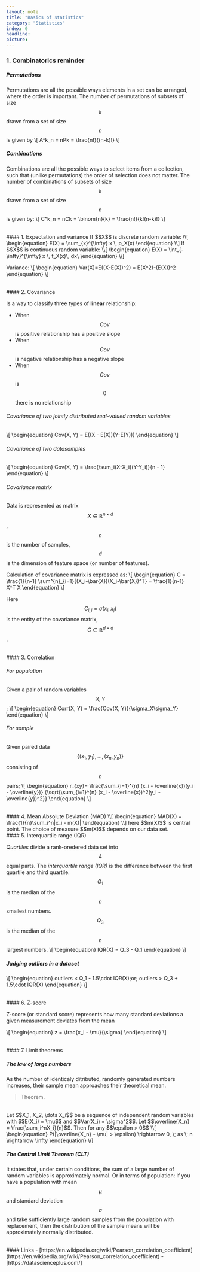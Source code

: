 ```yaml
---
layout: note
title: "Basics of statistics"
category: "Statistics"
index: 0
headline:
picture:
---
```

### 1. Combinatorics reminder

##### Permutations
Permutations are all the possible ways elements in a set can be arranged, where the order
is important.
The number of permutations of subsets of size $$k$$ drawn from a set of size $$n$$ is given by
\\[
    A^k_n = nPk = \frac{n!}{(n-k)!}
\\]

##### Combinations
Combinations are all the possible ways to select items from a collection, such that (unlike permutations) the order of selection does not matter.
The number of combinations of subsets of size $$k$$ drawn from a set of size $$n$$ is given by:
\\[
    C^k_n = nCk = \binom{n}{k} = \frac{n!}{k!(n-k)!}
\\]


<br>
#### 1. Expectation and variance
If $$X$$ is discrete random variable:
\\[
\begin{equation}
E(X) = \sum_{x}^{\infty} x \, p_X(x)
\end{equation}
\\]
If $$X$$ is continuous random variable:
\\[
\begin{equation}
E(X) = \int_{-\infty}^{\infty} x \, f_X(x)\, dx\
\end{equation}
\\]

Variance:
\\[
\begin{equation}
Var(X)=E((X-E(X))^2) = E(X^2)-(E(X))^2
\end{equation}
\\]


<br>
#### 2. Covariance

Is a way to classify three types of __linear__ relationship:

- When $$Cov$$ is positive relationship has a positive slope
- When $$Cov$$ is negative relationship has a negative slope
- When $$Cov$$ is $$0$$ there is no relationship

###### Covariance of two jointly distributed real-valued random variables
\\[
\begin{equation}
Cov(X, Y) = E((X - E(X))(Y-E(Y)))
\end{equation}
\\]

###### Covariance of two datasamples
\\[
\begin{equation}
Cov(X, Y) = \frac{\sum_i(X-X_i)(Y-Y_i)}{n - 1}
\end{equation}
\\]

###### Covariance matrix

Data is represented as matrix $$X \in \mathbb{R}^{n \times d}$$, $$n$$ is the number of samples,
$$d$$ is the dimension of feature space (or number of features).

Calculation of covariance matrix is expressed as:
\\[
\begin{equation}
C = \frac{1}{n-1} \sum^{n}_{i=1}{(X_i-\bar{X})(X_i-\bar{X})^T} = \frac{1}{n-1} X^T X
\end{equation}
\\]

Here $$C_{i,j} = \sigma(x_i, x_j)$$ is the entity of the covariance matrix, $$C \in \mathbb{R}^{d \times d}$$.


<br>
#### 3. Correlation

###### For population
Given a pair of random variables $$X,Y$$; 
\\[
\begin{equation}
Corr(X, Y) = \frac{Cov(X, Y)}{\sigma_X\sigma_Y}
\end{equation}
\\]

###### For sample
Given paired data $$\{(x_1, y_1), \dots , (x_n , y_n)\}$$  consisting of $$n$$ pairs;
\\[
\begin{equation}
r_{xy}= \frac{\sum_{i=1}^{n} (x_i - \overline{x})(y_i - \overline{y})}
{\sqrt{\sum_{i=1}^{n} (x_i - \overline{x})^2(y_i - \overline{y})^2}}
\end{equation}
\\]

<br>
#### 4. Mean Absolute Deviation (MAD)
\\[
\begin{equation}
MAD(X) = \frac{1}{n}\sum_i^n|x_i - m(X)|
\end{equation}
\\]
here $$m(X)$$ is central point. The choice of measure $$m(X)$$ depends on our data set.

<br>
#### 5. Interquartile range (IQR)

_Quartiles_ divide a rank-oredered data set into $$4$$ equal parts.
The _interquartile range (IQR)_ is the difference between the first quartile and third quartile.
$$Q_1$$ is the median of the $$n$$ smallest numbers. $$Q_3$$ is the median of the $$n$$ largest numbers.
\\[
\begin{equation}
IQR(X) = Q_3 - Q_1
\end{equation}
\\]

##### Judging outliers in a dataset

\\[
\begin{equation}
outliers < Q_1 - 1.5\cdot IQR(X)\;or\; outliers > Q_3 + 1.5\cdot IQR(X)
\end{equation}
\\]

<br>
#### 6. Z-score 

Z-score (or standard score) represents how many standard deviations a given measurement deviates from the mean

\\[
\begin{equation}
z = \frac{x_i - \mu}{\sigma}
\end{equation}
\\]

<br>
#### 7. Limit theorems

##### The law of large numbers
As the number of identicaly ditributed, randomly generated numbers increases, their sample mean approaches their theoretical mean.

> Theorem.
<br>
Let $$X_1, X_2, \dots X_i$$ be a sequence of independent random variables with $$E(X_i) = \mu$$ and $$Var(X_i) = \sigma^2$$.
Let $$\overline{X_n} = \frac{\sum_i^nX_i}{n}$$. Then for any $$\epsilon > 0$$
\\[
\begin{equation}
P(|\overline{X_n} - \mu| > \epsilon) \rightarrow 0, \; as \; n \rightarrow \infty
\end{equation}
\\]

##### The Central Limit Theorem (CLT)
 It states that, under certain conditions, the sum of a large number of random variables is approximately normal.
 Or in terms of population: if you have a population with mean $$\mu$$ and standard deviation $$\sigma$$ 
 and take sufficiently large random samples from the population with replacement, 
 then the distribution of the sample means will be approximately normally distributed.


<br>
#### Links
- [https://en.wikipedia.org/wiki/Pearson_correlation_coefficient](https://en.wikipedia.org/wiki/Pearson_correlation_coefficient)
- [https://datascienceplus.com/]

